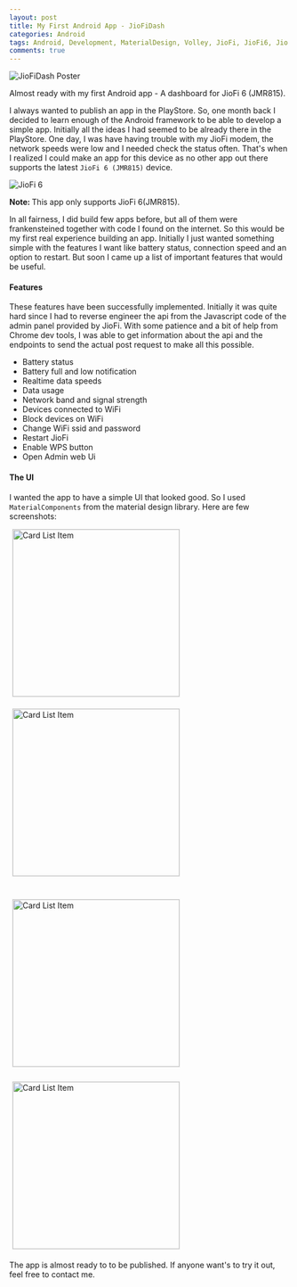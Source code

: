 ```yaml
---
layout: post
title: My First Android App - JioFiDash
categories: Android
tags: Android, Development, MaterialDesign, Volley, JioFi, JioFi6, Jio
comments: true
---
```


![JioFiDash Poster](/public/images/2018-08-24-first-android-app-jiofi-dash/JiofiDash-poster.jpg)

<div class="message">
    Almost ready with my first Android app - A dashboard for JioFi 6 (JMR815).
</div>

I always wanted to publish an app in the PlayStore. So, one month back I decided to learn enough of the Android 
framework to be able to develop a simple app. Initially all the ideas I had seemed to be already there in the PlayStore. 
One day, I was have having trouble with my JioFi modem, the network speeds were low and I needed check the status often. 
That's when I realized I could make an app for this device as no other app out there supports the latest 
`JioFi 6 (JMR815)` device.

![JioFi 6](/public/images/2018-08-24-first-android-app-jiofi-dash/jiofi6.jpeg)

<div class="message">
    <strong>Note: </strong>This app only supports JioFi 6(JMR815).
</div>

In all fairness, I did build few apps before, but all of them were frankensteined together with code I found on the internet. 
So this would be my first real experience building an app. Initially I just wanted something simple with the features I 
want like battery status, connection speed and an option to restart. But soon I came up a list of important 
features that would be useful.

#### Features

These features have been successfully implemented. Initially it was quite hard since I had to reverse engineer 
the api from the Javascript code of the admin panel provided by JioFi. With some patience and a bit of help from 
Chrome dev tools, I was able to get information about the api and the endpoints to send the actual post request 
to make all this possible.

- Battery status
- Battery full and low notification
- Realtime data speeds
- Data usage
- Network band and signal strength
- Devices connected to WiFi
- Block devices on WiFi
- Change WiFi ssid and password
- Restart JioFi
- Enable WPS button
- Open Admin web Ui

#### The UI

I wanted the app to have a simple UI that looked good. So I used `MaterialComponents` from the material design
library. Here are few screenshots:

<div style="display: inline-block;">
<img src="/public/images/2018-08-24-first-android-app-jiofi-dash/main_activity.png" alt="Card List Item" style="border: 1px solid #e8e8e8; display: inline; margin: 0 5px 20px 5px;" width="300px"/>
<img src="/public/images/2018-08-24-first-android-app-jiofi-dash/wifi-settings.png" alt="Card List Item" style="border: 1px solid #e8e8e8; display: inline; margin: 0 5px 20px 5px;" width="300px"/>
<img src="/public/images/2018-08-24-first-android-app-jiofi-dash/settings.png" alt="Card List Item" style="border: 1px solid #e8e8e8; display: inline; margin: 20px 5px 5px 5px;" width="300px"/>
<img src="/public/images/2018-08-24-first-android-app-jiofi-dash/on_boarding.png" alt="Card List Item" style="border: 1px solid #e8e8e8; display: inline; margin: 20px 5px 5px 5px;" width="300px"/>
</div>

The app is almost ready to to be published. If anyone want's to try it out, feel free to contact me.
